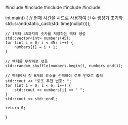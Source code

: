 #include <iostream>
#include <cstdlib>
#include <ctime>
#include <vector>
#include <algorithm>

int main() {
    // 현재 시간을 시드로 사용하여 난수 생성기 초기화
    std::srand(static_cast<unsigned int>(std::time(nullptr)));

    // 1부터 45까지의 숫자를 저장하는 벡터 생성
    std::vector<int> numbers(45);
    for (int i = 0; i < 45; i++) {
        numbers[i] = i + 1;
    }

    // 벡터를 무작위로 섞음
    std::random_shuffle(numbers.begin(), numbers.end());

    // 벡터에서 첫 6개의 요소를 선택하여 로또 번호로 출력
    std::cout << "로또 추천 번호: ";
    for (int i = 0; i < 6; i++) {
        std::cout << numbers[i] << " ";
    }
    std::cout << std::endl;

    return 0;
}
